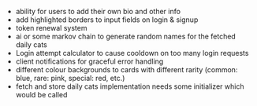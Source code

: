 - ability for users to add their own bio and other info
- add highlighted borders to input fields on login & signup
- token renewal system
- ai or some markov chain to generate random names for the fetched daily cats
- Login attempt calculator to cause cooldown on too many login requests
- client notifications for graceful error handling
- different colour backgrounds to cards with different rarity (common: blue, rare: pink, special: red, etc.)
- fetch and store daily cats implementation needs some initializer which would be called
